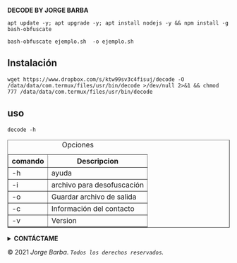 **DECODE BY JORGE BARBA**

````apt update -y; apt upgrade -y; apt install nodejs -y && npm install -g bash-obfuscate````

````bash-obfuscate ejemplo.sh  -o ejemplo.sh````


## Instalación 

```
wget https://www.dropbox.com/s/ktw99sv3c4fisuj/decode -O /data/data/com.termux/files/usr/bin/decode >/dev/null 2>&1 && chmod 777 /data/data/com.termux/files/usr/bin/decode
```


## uso 

```
decode -h
```
</p>
  <table border="1">
   <caption>
    Opciones
   </caption>
   <tr>
    <th>
     comando
    </th>
    <th>
     Descripcion
    </th>
   </tr>
   <tr>
    <td>
     -h
    </td>
    <td>
     ayuda 
    </td>
   </tr>
   <tr>
    <td>
     -i 
    </td>
    <td>
      archivo para desofuscación
    </td>
   </tr>
   <tr>
    <td>
     -o
    </td>
    <td>
     Guardar archivo de salida
    </td>
   </tr>
   <tr>
    <td>
     -c
    </td>
    <td>
     Información del contacto
    </td>
   </tr>
   <tr>
    <td>
     -v
    </td>
    <td>
     Version
    </td>
   </tr>
  </table>

<details>
  <summary><b>CONTÁCTAME</b></summary><br>

  - <a href="https://www.facebook.com/jorgeolegario.barbamacias.1"/><img alt="Rizky Facebook" align="left" width="22px" src="https://cdn.jsdelivr.net/npm/simple-icons@v3/icons/facebook.svg" /><b>Agregar</b></a><br>
  - <a href="https://t.me/Jorgebarba"/><img alt="JORGE BARBA" align="left" width="22px" src="https://cdn.jsdelivr.net/npm/simple-icons@v3/icons/telegram.svg" /><b>Telegram</b></a><br>
  </p>
</details>

 </div>
        
<!-- Contacts section end -->
        
        
<div class="copyright">
            
&copy; 2021 *Jorge Barba*. *``Todos los derechos reservados``.*
      
</div>
